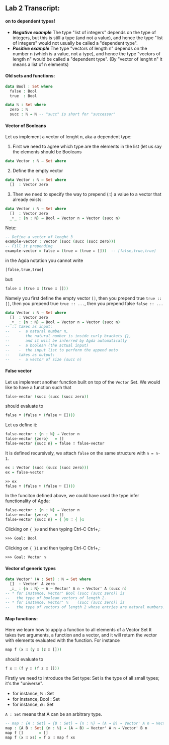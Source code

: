 ## Lab 2 Transcript:
#### on to dependent types!
* ***Negative example***
  The type "list of integers" depends on the type of integers, but this is still a type (and not a value), and hence the type "list of integers" would not usually be called a "dependent type".
* ***Positive example***
  The type "vectors of length n" depends on the number n (which is a value, not a type), and hence the type "vectors of length n" would be called a "dependent type".
  (By "vector of lenght n" it means a list of n elements)

#### Old sets and functions:
```agda
data Bool : Set where
  false : Bool
  true  : Bool

data ℕ : Set where
  zero : ℕ
  succ : ℕ → ℕ -- "succ" is short for "successor"
```

#### Vector of Booleans
Let us implement a vector of lenght n, aka a dependent type:
1. First we need to agree which type are the elements in the list (let us say the elements should be Booleans
```agda
data Vector : ℕ → Set where
```
2. Define the empty vector
```agda
data Vector : ℕ → Set where
  []  : Vector zero
```
3. Then we need to specify the way to prepend (_::_) a value to a vector that already exists:
```agda
data Vector : ℕ → Set where
  []  : Vector zero
  _∷_ : {n : ℕ} → Bool → Vector n → Vector (succ n)
```
Note:
```agda
-- Define a vector of lenght 3
example-vector : Vector (succ (succ (succ zero)))
-- Fill it prepending
example-vector = false ∷ (true ∷ (true ∷ []))  -- [false,true,true]
```
in the Agda notation you cannot write
```agda
[false,true,true]
```
but:
```agda
false ∷ (true ∷ (true ∷ []))
```
Namely you first define the empty vector `[]`, then you prepend true `true :: []`, then you prepend true `true :: ...`, then you prepend false `false :: ...`

```agda
data Vector : ℕ → Set where
  []  : Vector zero
  _∷_ : {n : ℕ} → Bool → Vector n → Vector (succ n)
-- :: takes as input:
--    -  a natural number n, 
--       the natural number is inside curly brackets {},
--       and it will be inferred by Agda automatically
--    -  a boolean (the actual input)
--    -  the input list to perform the append onto
--    takes as output:
--    -  a vector of size (succ n)  
```

#### False vector
Let us implement another function built on top of the `Vector` Set.
We would like to have a function such that
```agda
false-vector (succ (succ (succ zero))
```
should evaluate to
```agda
false ∷ (false ∷ (false ∷ [])))
```
Let us define it:
```agda
false-vector : {n : ℕ} → Vector n
false-vector {zero}   = []
false-vector {succ n} = false ∷ false-vector
```
It is defined recursively, we attach `false` on the same structure with `n = n-1`.

```agda
ex : Vector (succ (succ (succ zero)))
ex = false-vector

>> ex
false ∷ (false ∷ (false ∷ [])))
```

In the funciton defined above, we could have used the type infer functionality of Agda:
```agda
false-vector : {n : ℕ} → Vector n
false-vector {zero}   = []
false-vector {succ n} = { }0 ∷ { }1
```
Clicking on `{ }0` and then typing Ctrl-C Ctrl+,:
```agda
>>> Goal: Bool
```
Clicking on `{ }1` and then typing Ctrl-C Ctrl+,:
```agda
>>> Goal: Vector n
```

#### Vector of generic types
```agda
data Vector' (A : Set) : ℕ → Set where
  []  : Vector' A zero
  _∷_ : {n : ℕ} → A → Vector' A n → Vector' A (succ n)
-- * for instance, Vector' Bool (succ (succ zero)) is
--   the type of boolean vectors of length 2.
-- * for instance, Vector' ℕ    (succ (succ zero)) is
--   the type of vectors of length 2 whose entries are natural numbers.
```

#### Map functions:
Here we learn how to apply a function to all elements of a Vector Set
It takes two arguments, a function and a vector, and it will return the vector with elements evaluated with the function.
For instance
```agda
map f (x ∷ (y ∷ (z ∷ []))
```
should evaluate to
```agda
f x ∷ (f y ∷ (f z ∷ []))
```

Firstly we need to introduce the Set type:
Set is the type of all small types; it's the "universe".
- for instance, ℕ : Set
- for instance, Bool : Set
- for instance, ∅ : Set
  
`A : Set` means that A can be an arbitrary type.

```agda
-- map : {A : Set} → {B : Set} → {n : ℕ} → (A → B) → Vector' A n → Vector' B n
map : {A B : Set} {n : ℕ} → (A → B) → Vector' A n → Vector' B n
map f []       = []
map f (x ∷ xs) = f x ∷ map f xs
```
